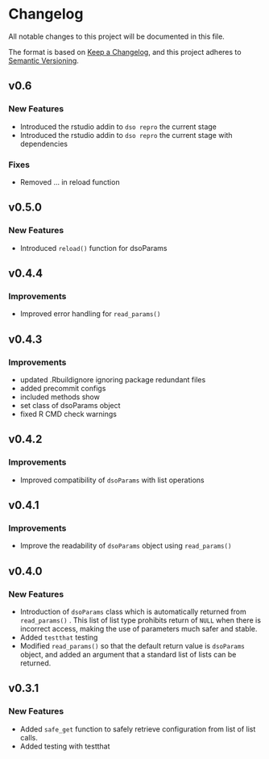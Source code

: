 # Changelog

All notable changes to this project will be documented in this file.

The format is based on [Keep a Changelog](https://keepachangelog.com/en/1.0.0/), and this project adheres to [Semantic Versioning](https://semver.org/spec/v2.0.0.html).

## v0.6

### New Features

-   Introduced the rstudio addin to `dso repro` the current stage
-   Introduced the rstudio addin to `dso repro` the current stage with dependencies

### Fixes

-   Removed ... in reload function

## v0.5.0

### New Features

-   Introduced `reload()` function for dsoParams

## v0.4.4

### Improvements

-   Improved error handling for `read_params()`

## v0.4.3

### Improvements

-   updated .Rbuildignore ignoring package redundant files
-   added precommit configs
-   included methods show
-   set class of dsoParams object
-   fixed R CMD check warnings

## v0.4.2

### Improvements

-   Improved compatibility of `dsoParams` with list operations

## v0.4.1

### Improvements

-   Improve the readability of `dsoParams` object using `read_params()`

## v0.4.0

### New Features

-   Introduction of `dsoParams` class which is automatically returned from `read_params()` . This list of list type prohibits return of `NULL` when there is incorrect access, making the use of parameters much safer and stable.
-   Added `testthat` testing
-   Modified `read_params()` so that the default return value is `dsoParams` object, and added an argument that a standard list of lists can be returned.

## v0.3.1

### New Features

-   Added `safe_get` function to safely retrieve configuration from list of list calls.
-   Added testing with testthat
